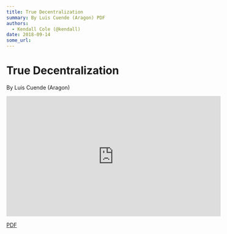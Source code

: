 ```yaml
---
title: True Decentralization
summary: By Luis Cuende (Aragon) PDF
authors:
  - Kendall Cole (@kendall)
date: 2018-09-14
some_url: 
---
```


# True Decentralization

By Luis Cuende (Aragon)

<div align="center"><iframe width="560" height="315" src="https://drive.google.com/file/d/1TYXY8GGsCNah_G5XuhvXXyL_pthe08bF/preview" frameborder="0" allow="encrypted-media" allowfullscreen></iframe></div>

[PDF](https://github.com/ethberlin-hackathon/Talks-presentations/blob/master/resources/true-decentralization/True-decentralization_Luis-Cuende_Aragon.pdf)